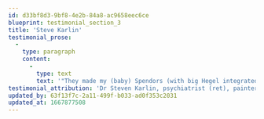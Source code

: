 ```yaml
---
id: d33bf8d3-9bf8-4e2b-84a8-ac9658eec6ce
blueprint: testimonial_section_3
title: 'Steve Karlin'
testimonial_prose:
  -
    type: paragraph
    content:
      -
        type: text
        text: '"They made my (baby) Spendors (with big Hegel integrated) explosive! You can have your subwoofer back...."'
testimonial_attribution: 'Dr Steven Karlin, psychiatrist (ret), painter, and early adopter'
updated_by: 63f13f7c-2a11-499f-b033-ad0f353c2031
updated_at: 1667877508
---
```

